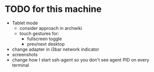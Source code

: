 # TODO for this machine

* Tablet mode
  * consider approach in archwiki
  * touch gestures for:
    * fullscreen toggle
    * prev/next desktop
* change adapter in i3bar network indicator
* screenshots
* change how I start ssh-agent so you don't see agent PID on every terminal
